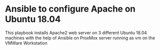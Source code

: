 # Ansible to configure Apache on Ubuntu 18.04

This playbook installs Apache2 web server on 3 different Ubuntu 18.04 machines with the help of 
Ansible on ProxMox server running as vm on the VMWare Workstation

